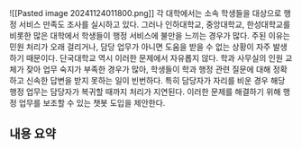 ![[Pasted image 20241124011800.png]]
각 대학에서는 소속 학생들을 대상으로 행정 서비스 만족도 조사를 실시하고 있다. 그러나 인하대학교, 중앙대학교, 한성대학교를 비롯한 많은 대학에서 학생들이 행정 서비스에 불만을 느끼는 경우가 많다. 주된 이유는 민원 처리가 오래 걸리거나, 담당 업무가 아니면 도움을 받을 수 없는 상황이 자주 발생하기 때문이다. 단국대학교 역시 이러한 문제에서 자유롭지 않다. 학과 사무실의 인원 교체가 잦아 업무 숙지가 부족한 경우가 많아, 학생들이 학과 행정 관련 질문에 대해 정확하고 신속한 답변을 받지 못하는 일이 빈번하다. 특히 담당자가 자리를 비운 경우 해당 행정 업무는 담당자가 복귀할 때까지 처리가 지연된다. 이러한 문제를 해결하기 위해 행정 업무를 보조할 수 있는 챗봇 도입을 제안한다.

## 내용 요약
